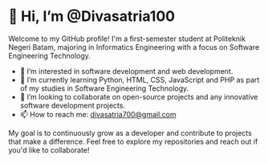 # 👋 Hi, I’m @Divasatria100

Welcome to my GitHub profile! I'm a first-semester student at Politeknik Negeri Batam, majoring in Informatics Engineering with a focus on Software Engineering Technology.

- 👀 I’m interested in software development and web development.
- 🌱 I’m currently learning Python, HTML, CSS, JavaScript and PHP as part of my studies in Software Engineering Technology.
- 💞️ I’m looking to collaborate on open-source projects and any innovative software development projects.
- 📫 How to reach me: divasatria700@gmail.com

My goal is to continuously grow as a developer and contribute to projects that make a difference. Feel free to explore my repositories and reach out if you'd like to collaborate!

<!---
Divasatria100/Divasatria100 is a ✨ special ✨ repository because its `README.md` (this file) appears on your GitHub profile.
You can click the Preview link to take a look at your changes.
--->
